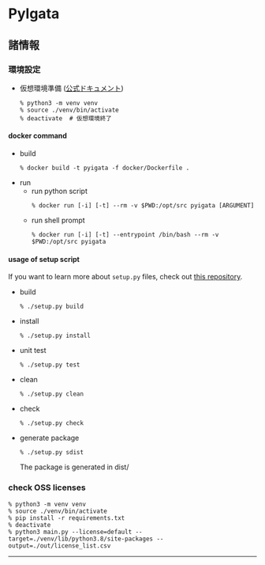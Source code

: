 # PyIgata

## 諸情報

### 環境設定

* 仮想環境準備 ([公式ドキュメント](https://docs.python.org/ja/3/library/venv.html))
    ```shellscript
    % python3 -m venv venv
    % source ./venv/bin/activate
    % deactivate  # 仮想環境終了
    ```

#### docker command

* build
    ```shellscript
    % docker build -t pyigata -f docker/Dockerfile .
    ```
* run
    * run python script
        ```shellscript
        % docker run [-i] [-t] --rm -v $PWD:/opt/src pyigata [ARGUMENT]
        ```
    * run shell prompt
        ```shellscript
        % docker run [-i] [-t] --entrypoint /bin/bash --rm -v $PWD:/opt/src pyigata
        ```

#### usage of setup script

If you want to learn more about `setup.py` files, check out [this repository](https://github.com/kennethreitz/setup.py).

* build
    ```shellscript
    % ./setup.py build
    ```
* install
    ```shellscript
    % ./setup.py install
    ```
* unit test
    ```shellscript
    % ./setup.py test
    ```
* clean
    ```shellscript
    % ./setup.py clean
    ```
* check
    ```shellscript
    % ./setup.py check
    ```
* generate package
    ```shellscript
    % ./setup.py sdist
    ```
    The package is generated in dist/


### check OSS licenses

```shellscript
% python3 -m venv venv
% source ./venv/bin/activate
% pip install -r requirements.txt
% deactivate
% python3 main.py --license=default --target=./venv/lib/python3.8/site-packages --output=./out/license_list.csv
```

---
